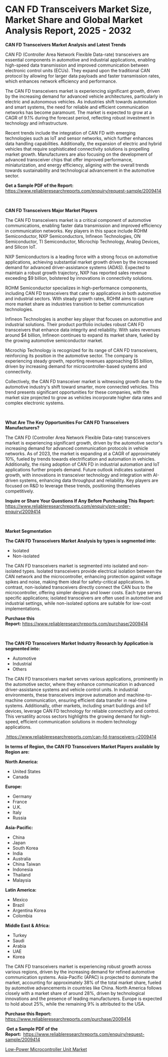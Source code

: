 <p><h1>CAN FD Transceivers Market Size, Market Share and Global Market Analysis Report, 2025 - 2032</h1></p><p><strong>CAN FD Transceivers Market Analysis and Latest Trends</strong></p>
<p><p>CAN FD (Controller Area Network Flexible Data-rate) transceivers are essential components in automotive and industrial applications, enabling high-speed data transmission and improved communication between electronic control units (ECUs). They expand upon the traditional CAN protocol by allowing for larger data payloads and faster transmission rates, which enhances network efficiency and performance.</p><p>The CAN FD transceivers market is experiencing significant growth, driven by the increasing demand for advanced vehicle architectures, particularly in electric and autonomous vehicles. As industries shift towards automation and smart systems, the need for reliable and efficient communication networks has become paramount. The market is expected to grow at a CAGR of 9.1% during the forecast period, reflecting robust investment in technology and infrastructure.</p><p>Recent trends include the integration of CAN FD with emerging technologies such as IoT and sensor networks, which further enhances data handling capabilities. Additionally, the expansion of electric and hybrid vehicles that require sophisticated connectivity solutions is propelling market growth. Manufacturers are also focusing on the development of advanced transceiver chips that offer improved performance, miniaturization, and energy efficiency, aligning with the overall trends towards sustainability and technological advancement in the automotive sector.</p></p>
<p><strong>Get a Sample PDF of the Report:&nbsp;</strong> <a href="https://www.reliableresearchreports.com/enquiry/request-sample/2009414?utm_campaign=2451&utm_medium=2&utm_source=Github&utm_content=ia&utm_term=13022025&utm_id=can-fd-transceivers">https://www.reliableresearchreports.com/enquiry/request-sample/2009414</a></p>
<p>&nbsp;</p>
<p><strong>CAN FD Transceivers Major Market Players</strong></p>
<p><p>The CAN FD transceivers market is a critical component of automotive communications, enabling faster data transmission and improved efficiency in communication networks. Key players in this space include ROHM Semiconductor, NXP Semiconductors, Infineon Technologies, ON Semiconductor, TI Semiconductor, Microchip Technology, Analog Devices, and Silicon IoT.</p><p>NXP Semiconductors is a leading force with a strong focus on automotive applications, achieving substantial market growth driven by the increased demand for advanced driver-assistance systems (ADAS). Expected to maintain a robust growth trajectory, NXP has reported sales revenue exceeding $9 billion, bolstered by innovations in connectivity solutions.</p><p>ROHM Semiconductor specializes in high-performance components, including CAN FD transceivers that cater to applications in both automotive and industrial sectors. With steady growth rates, ROHM aims to capture more market share as industries transition to better communication technologies.</p><p>Infineon Technologies is another key player that focuses on automotive and industrial solutions. Their product portfolio includes robust CAN FD transceivers that enhance data integrity and reliability. With sales revenues around $4 billion, Infineon continues to expand its market share, fueled by the growing automotive semiconductor market.</p><p>Microchip Technology is recognized for its range of CAN FD transceivers, reinforcing its position in the automotive sector. The company is experiencing steady growth, reporting revenues approaching $5 billion, driven by increasing demand for microcontroller-based systems and connectivity.</p><p>Collectively, the CAN FD transceiver market is witnessing growth due to the automotive industry's shift toward smarter, more connected vehicles. This trend presents significant opportunities for these companies, with the market size projected to grow as vehicles incorporate higher data rates and complex electronic systems.</p></p>
<p>&nbsp;</p>
<p><strong>What Are The Key Opportunities For CAN FD Transceivers Manufacturers?</strong></p>
<p><p>The CAN FD (Controller Area Network Flexible Data-rate) transceivers market is experiencing significant growth, driven by the automotive sector's increasing demand for advanced communication protocols in vehicle networks. As of 2023, the market is expanding at a CAGR of approximately 10%, fueled by trends towards electrification and automation in vehicles. Additionally, the rising adoption of CAN FD in industrial automation and IoT applications further propels demand. Future outlook indicates sustained growth, with innovations in transceiver technology and integration with AI-driven systems, enhancing data throughput and reliability. Key players are focused on R&D to leverage these trends, positioning themselves competitively.</p></p>
<p><strong>Inquire or Share Your Questions If Any Before Purchasing This Report:</strong> <a href="https://www.reliableresearchreports.com/enquiry/pre-order-enquiry/2009414?utm_campaign=2451&utm_medium=2&utm_source=Github&utm_content=ia&utm_term=13022025&utm_id=can-fd-transceivers">https://www.reliableresearchreports.com/enquiry/pre-order-enquiry/2009414</a></p>
<p>&nbsp;</p>
<p><strong>Market Segmentation</strong></p>
<p><strong>The CAN FD Transceivers Market Analysis by types is segmented into:</strong></p>
<p><ul><li>Isolated</li><li>Non-isolated</li></ul></p>
<p><p>The CAN FD transceivers market is segmented into isolated and non-isolated types. Isolated transceivers provide electrical isolation between the CAN network and the microcontroller, enhancing protection against voltage spikes and noise, making them ideal for safety-critical applications. In contrast, non-isolated transceivers directly connect the CAN bus to the microcontroller, offering simpler designs and lower costs. Each type serves specific applications; isolated transceivers are often used in automotive and industrial settings, while non-isolated options are suitable for low-cost implementations.</p></p>
<p><strong>Purchase this Report:&nbsp;</strong><a href="https://www.reliableresearchreports.com/purchase/2009414?utm_campaign=2451&utm_medium=2&utm_source=Github&utm_content=ia&utm_term=13022025&utm_id=can-fd-transceivers">https://www.reliableresearchreports.com/purchase/2009414</a></p>
<p>&nbsp;</p>
<p><strong>The CAN FD Transceivers Market Industry Research by Application is segmented into:</strong></p>
<p><ul><li>Automotive</li><li>Industrial</li><li>Others</li></ul></p>
<p><p>The CAN FD transceivers market serves various applications, prominently in the automotive sector, where they enhance communication in advanced driver-assistance systems and vehicle control units. In industrial environments, these transceivers improve automation and machine-to-machine communication, ensuring efficient data transfer in real-time systems. Additionally, other markets, including smart buildings and IoT devices, leverage CAN FD technology for reliable connectivity and control. This versatility across sectors highlights the growing demand for high-speed, efficient communication solutions in modern technology applications.</p></p>
<p><a href="https://www.reliableresearchreports.com/can-fd-transceivers-r2009414?utm_campaign=2451&utm_medium=2&utm_source=Github&utm_content=ia&utm_term=13022025&utm_id=can-fd-transceivers">&nbsp;https://www.reliableresearchreports.com/can-fd-transceivers-r2009414</a></p>
<p><strong>In terms of Region, the CAN FD Transceivers Market Players available by Region are:</strong></p>
<p>
    <p> <strong> North America: </strong>
        <ul>
            <li>United States</li>
            <li>Canada</li>
        </ul>
        </p> 
    <p> <strong> Europe: </strong>
        <ul>
            <li>Germany</li>
            <li>France</li>
            <li>U.K.</li>
            <li>Italy</li>
            <li>Russia</li>
        </ul>
        </p> 
    <p> <strong> Asia-Pacific: </strong>
        <ul>
            <li>China</li>
            <li>Japan</li>
            <li>South Korea</li>
            <li>India</li>
            <li>Australia</li>
            <li>China Taiwan</li>
            <li>Indonesia</li>
            <li>Thailand</li>
            <li>Malaysia</li>
        </ul>
        </p> 
    <p> <strong> Latin America: </strong>
        <ul>
            <li>Mexico</li>
            <li>Brazil</li>
            <li>Argentina Korea</li>
            <li>Colombia</li>
        </ul>
        </p> 
    <p> <strong> Middle East & Africa: </strong>
        <ul>
            <li>Turkey</li>
            <li>Saudi</li>
            <li>Arabia</li>
            <li>UAE</li>
            <li>Korea</li>
        </ul>
    </p>
    </p>
<p><p>The CAN FD transceivers market is experiencing robust growth across various regions, driven by the increasing demand for refined automotive communication systems. Asia-Pacific (APAC) is projected to dominate the market, accounting for approximately 38% of the total market share, fueled by automotive advancements in countries like China. North America follows closely with a market share of around 28%, driven by technological innovations and the presence of leading manufacturers. Europe is expected to hold about 25%, while the remaining 9% is attributed to the USA.</p></p>
<p><strong>Purchase this Report: </strong><a href="https://www.reliableresearchreports.com/purchase/2009414?utm_campaign=2451&utm_medium=2&utm_source=Github&utm_content=ia&utm_term=13022025&utm_id=can-fd-transceivers">https://www.reliableresearchreports.com/purchase/2009414</a></p>
<p>&nbsp;<strong>Get a Sample PDF of the Report:&nbsp;&nbsp;</strong><a href="https://www.reliableresearchreports.com/enquiry/request-sample/2009414?utm_campaign=2451&utm_medium=2&utm_source=Github&utm_content=ia&utm_term=13022025&utm_id=can-fd-transceivers">https://www.reliableresearchreports.com/enquiry/request-sample/2009414</a></p>
<p><strong></strong></p>
<p><p><a href="https://github.com/lehumiston1971679/Market-Research-Report-List-1/blob/main/low-power-microcontroller-unit-market.md?utm_campaign=2451&utm_medium=2&utm_source=Github&utm_content=ia&utm_term=13022025&utm_id=can-fd-transceivers">Low-Power Microcontroller Unit Market</a></p></p>